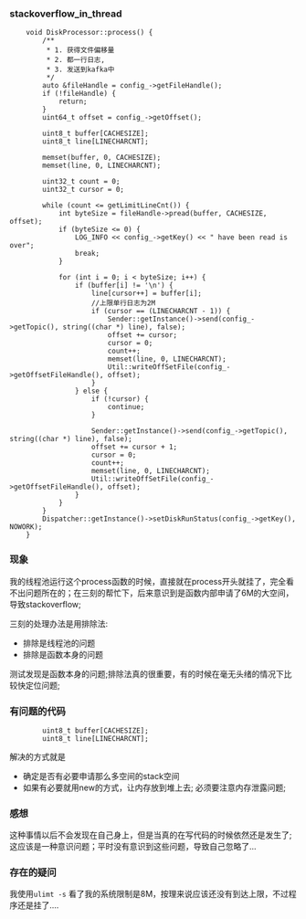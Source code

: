 ### stackoverflow_in_thread

```
    void DiskProcessor::process() {
        /**
         * 1. 获得文件偏移量
         * 2. 都一行日志,
         * 3. 发送到kafka中
         */
        auto &fileHandle = config_->getFileHandle();
        if (!fileHandle) {
            return;
        }
        uint64_t offset = config_->getOffset();

        uint8_t buffer[CACHESIZE];
        uint8_t line[LINECHARCNT];

        memset(buffer, 0, CACHESIZE);
        memset(line, 0, LINECHARCNT);

        uint32_t count = 0;
        uint32_t cursor = 0;

        while (count <= getLimitLineCnt()) {
            int byteSize = fileHandle->pread(buffer, CACHESIZE, offset);
            if (byteSize <= 0) {
                LOG_INFO << config_->getKey() << " have been read is over";
                break;
            }

            for (int i = 0; i < byteSize; i++) {
                if (buffer[i] != '\n') {
                    line[cursor++] = buffer[i];
                    //上限单行日志为2M
                    if (cursor == (LINECHARCNT - 1)) {
                        Sender::getInstance()->send(config_->getTopic(), string((char *) line), false);
                        offset += cursor;
                        cursor = 0;
                        count++;
                        memset(line, 0, LINECHARCNT);
                        Util::writeOffSetFile(config_->getOffsetFileHandle(), offset);
                    }
                } else {
                    if (!cursor) {
                        continue;
                    }

                    Sender::getInstance()->send(config_->getTopic(), string((char *) line), false);
                    offset += cursor + 1;
                    cursor = 0;
                    count++;
                    memset(line, 0, LINECHARCNT);
                    Util::writeOffSetFile(config_->getOffsetFileHandle(), offset);
                }
            }
        }
        Dispatcher::getInstance()->setDiskRunStatus(config_->getKey(), NOWORK);
    }
```

### 现象

我的线程池运行这个process函数的时候，直接就在process开头就挂了，完全看不出问题所在的；在三刻的帮忙下，后来意识到是函数内部申请了6M的大空间，导致stackoverflow;

三刻的处理办法是用排除法:

* 排除是线程池的问题
* 排除是函数本身的问题

测试发现是函数本身的问题;排除法真的很重要，有的时候在毫无头绪的情况下比较快定位问题;

### 有问题的代码

```
        uint8_t buffer[CACHESIZE];
        uint8_t line[LINECHARCNT];
```

解决的方式就是

* 确定是否有必要申请那么多空间的stack空间
* 如果有必要就用new的方式，让内存放到堆上去; 必须要注意内存泄露问题;

### 感想

这种事情以后不会发现在自己身上，但是当真的在写代码的时候依然还是发生了; 这应该是一种意识问题；平时没有意识到这些问题，导致自己忽略了...

### 存在的疑问

我使用`ulimt -s` 看了我的系统限制是8M，按理来说应该还没有到达上限，不过程序还是挂了....
